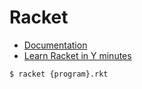# Racket

- [Documentation](https://docs.racket-lang.org)
- [Learn Racket in Y minutes](https://learnxinyminutes.com/docs/racket/)

```
$ racket {program}.rkt
```

